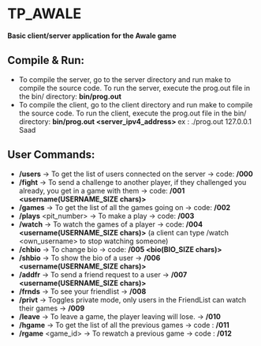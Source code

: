 # TP_AWALE
**Basic client/server application for the Awale game**

## Compile & Run:
- To compile the server, go to the server directory and run make to compile the source code. To run the server, execute the prog.out file in the bin/ directory: **bin/prog.out**
- To compile the client, go to the client directory and run make to compile the source code. To run the client, execute the prog.out file in the bin/ directory: **bin/prog.out <server_ipv4_address> <username>**
ex : ./prog.out 127.0.0.1 Saad

## User Commands:
- **/users** -> To get the list of users connected on the server -> code: **/000**
- **/fight** <username> -> To send a challenge to another player, if they challenged you already, you get in a game with them -> code: **/001 <username(USERNAME_SIZE chars)>**
- **/games** -> To get the list of all the games going on -> code: **/002**
- **/plays** <pit_number> -> To make a play -> code: **/003**
- **/watch** <username> -> To watch the games of a player -> code: **/004 <username(USERNAME_SIZE chars)>** (a client can type /watch <own_username> to stop watching someone)
- **/chbio** <bio> -> To change bio -> code: **/005 <bio(BIO_SIZE chars)>**
- **/shbio** <username> -> To show the bio of a user -> **/006 <username(USERNAME_SIZE chars)>**
- **/addfr** <username> -> To send a friend request to a user -> **/007 <username(USERNAME_SIZE chars)>**
- **/frnds** -> To see your friendlist -> **/008**
- **/privt** -> Toggles private mode, only users in the FriendList can watch their games -> **/009**
- **/leave** -> To leave a game, the player leaving will lose. -> **/010**
- **/hgame** -> To get the list of all the previous games -> code : **/011**
- **/rgame** <game_id> -> To rewatch a previous game -> code : **/012**
